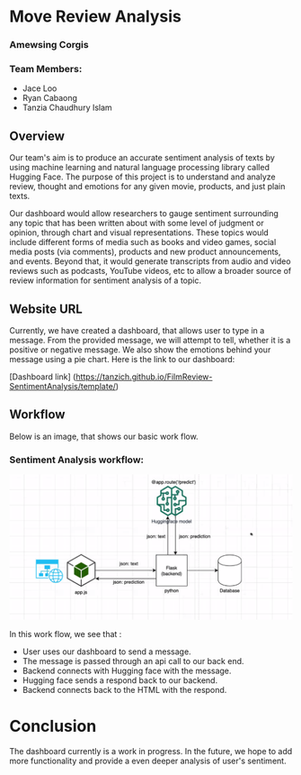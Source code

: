 # Move Review Analysis 
### Amewsing Corgis
### Team Members:
- Jace Loo
- Ryan Cabaong
- Tanzia Chaudhury Islam

## Overview
Our team's aim is to produce an accurate sentiment analysis of texts by using machine learning and natural language processing library called Hugging Face. The purpose of this project is to understand and analyze review, thought and emotions for any given movie, products, and just plain texts.

Our dashboard would allow researchers to gauge sentiment surrounding any topic that has been written about with some level of judgment or opinion, through chart and visual representations. These topics would include different forms of media such as books and video games, social media posts (via comments), products and new product announcements, and events. Beyond that, it would generate transcripts from audio and video reviews such as podcasts, YouTube videos, etc to allow a broader source of review information for sentiment analysis of a topic.

## Website URL
Currently, we have created a dashboard, that allows user to type in a message. From the provided message, we will attempt to tell, whether it is a positive or negative message. We also show the emotions behind your message using a pie chart. Here is the link to our dashboard: 

[Dashboard link] (https://tanzich.github.io/FilmReview-SentimentAnalysis/template/)

## Workflow
Below is an image, that shows our basic work flow. 

### Sentiment Analysis workflow:
![workflow](img/workFlow.png)

In this work flow, we see that :
- User uses our dashboard to send a message.
- The message is passed through an api call to our back end.
- Backend connects with Hugging face with the message.
- Hugging face sends a respond back to our backend.
- Backend connects back to the HTML with the respond. 

# Conclusion
The dashboard currently is a work in progress. In the future, we hope to add more functionality and provide a even deeper analysis of user's sentiment. 




